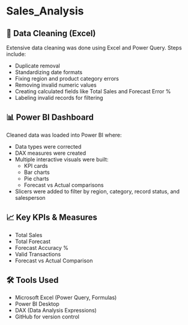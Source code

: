 # Sales_Analysis
## 🧹 Data Cleaning (Excel)
Extensive data cleaning was done using Excel and Power Query. Steps include:
- Duplicate removal
- Standardizing date formats
- Fixing region and product category errors
- Removing invalid numeric values
- Creating calculated fields like Total Sales and Forecast Error %
- Labeling invalid records for filtering

## 📊 Power BI Dashboard
Cleaned data was loaded into Power BI where:
- Data types were corrected
- DAX measures were created
- Multiple interactive visuals were built:
  - KPI cards
  - Bar charts
  - Pie charts
  - Forecast vs Actual comparisons
- Slicers were added to filter by region, category, record status, and salesperson

## 📈 Key KPIs & Measures
- Total Sales
- Total Forecast
- Forecast Accuracy %
- Valid Transactions
- Forecast vs Actual Comparison

## 🛠️ Tools Used
- Microsoft Excel (Power Query, Formulas)
- Power BI Desktop
- DAX (Data Analysis Expressions)
- GitHub for version control
